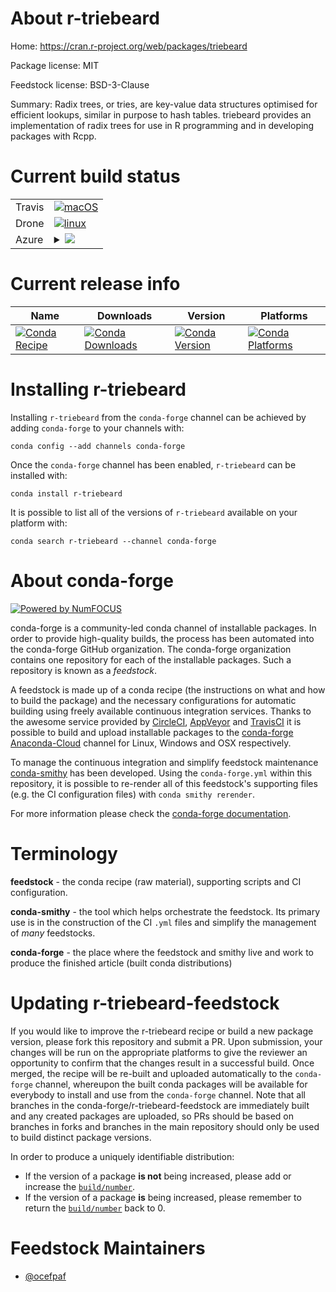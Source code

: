 About r-triebeard
=================

Home: https://cran.r-project.org/web/packages/triebeard

Package license: MIT

Feedstock license: BSD-3-Clause

Summary: Radix trees, or tries, are key-value data structures optimised for efficient lookups, similar in purpose to hash tables. triebeard provides an implementation of radix trees for use in R programming and in developing packages with Rcpp.



Current build status
====================


<table><tr>
    <td>Travis</td>
    <td>
      <a href="https://travis-ci.com/conda-forge/r-triebeard-feedstock">
        <img alt="macOS" src="https://img.shields.io/travis/com/conda-forge/r-triebeard-feedstock/master.svg?label=macOS">
      </a>
    </td>
  </tr><tr>
    <td>Drone</td>
    <td>
      <a href="https://cloud.drone.io/conda-forge/r-triebeard-feedstock">
        <img alt="linux" src="https://img.shields.io/drone/build/conda-forge/r-triebeard-feedstock/master.svg?label=Linux">
      </a>
    </td>
  </tr>
    
  <tr>
    <td>Azure</td>
    <td>
      <details>
        <summary>
          <a href="https://dev.azure.com/conda-forge/feedstock-builds/_build/latest?definitionId=1749&branchName=master">
            <img src="https://dev.azure.com/conda-forge/feedstock-builds/_apis/build/status/r-triebeard-feedstock?branchName=master">
          </a>
        </summary>
        <table>
          <thead><tr><th>Variant</th><th>Status</th></tr></thead>
          <tbody><tr>
              <td>linux_64_r_base3.6</td>
              <td>
                <a href="https://dev.azure.com/conda-forge/feedstock-builds/_build/latest?definitionId=1749&branchName=master">
                  <img src="https://dev.azure.com/conda-forge/feedstock-builds/_apis/build/status/r-triebeard-feedstock?branchName=master&jobName=linux&configuration=linux_64_r_base3.6" alt="variant">
                </a>
              </td>
            </tr><tr>
              <td>linux_64_r_base4.0</td>
              <td>
                <a href="https://dev.azure.com/conda-forge/feedstock-builds/_build/latest?definitionId=1749&branchName=master">
                  <img src="https://dev.azure.com/conda-forge/feedstock-builds/_apis/build/status/r-triebeard-feedstock?branchName=master&jobName=linux&configuration=linux_64_r_base4.0" alt="variant">
                </a>
              </td>
            </tr><tr>
              <td>linux_aarch64_r_base3.6</td>
              <td>
                <a href="https://dev.azure.com/conda-forge/feedstock-builds/_build/latest?definitionId=1749&branchName=master">
                  <img src="https://dev.azure.com/conda-forge/feedstock-builds/_apis/build/status/r-triebeard-feedstock?branchName=master&jobName=linux&configuration=linux_aarch64_r_base3.6" alt="variant">
                </a>
              </td>
            </tr><tr>
              <td>linux_aarch64_r_base4.0</td>
              <td>
                <a href="https://dev.azure.com/conda-forge/feedstock-builds/_build/latest?definitionId=1749&branchName=master">
                  <img src="https://dev.azure.com/conda-forge/feedstock-builds/_apis/build/status/r-triebeard-feedstock?branchName=master&jobName=linux&configuration=linux_aarch64_r_base4.0" alt="variant">
                </a>
              </td>
            </tr><tr>
              <td>linux_ppc64le_r_base3.6</td>
              <td>
                <a href="https://dev.azure.com/conda-forge/feedstock-builds/_build/latest?definitionId=1749&branchName=master">
                  <img src="https://dev.azure.com/conda-forge/feedstock-builds/_apis/build/status/r-triebeard-feedstock?branchName=master&jobName=linux&configuration=linux_ppc64le_r_base3.6" alt="variant">
                </a>
              </td>
            </tr><tr>
              <td>linux_ppc64le_r_base4.0</td>
              <td>
                <a href="https://dev.azure.com/conda-forge/feedstock-builds/_build/latest?definitionId=1749&branchName=master">
                  <img src="https://dev.azure.com/conda-forge/feedstock-builds/_apis/build/status/r-triebeard-feedstock?branchName=master&jobName=linux&configuration=linux_ppc64le_r_base4.0" alt="variant">
                </a>
              </td>
            </tr><tr>
              <td>osx_64_r_base3.6</td>
              <td>
                <a href="https://dev.azure.com/conda-forge/feedstock-builds/_build/latest?definitionId=1749&branchName=master">
                  <img src="https://dev.azure.com/conda-forge/feedstock-builds/_apis/build/status/r-triebeard-feedstock?branchName=master&jobName=osx&configuration=osx_64_r_base3.6" alt="variant">
                </a>
              </td>
            </tr><tr>
              <td>osx_64_r_base4.0</td>
              <td>
                <a href="https://dev.azure.com/conda-forge/feedstock-builds/_build/latest?definitionId=1749&branchName=master">
                  <img src="https://dev.azure.com/conda-forge/feedstock-builds/_apis/build/status/r-triebeard-feedstock?branchName=master&jobName=osx&configuration=osx_64_r_base4.0" alt="variant">
                </a>
              </td>
            </tr><tr>
              <td>win_64_r_base3.6</td>
              <td>
                <a href="https://dev.azure.com/conda-forge/feedstock-builds/_build/latest?definitionId=1749&branchName=master">
                  <img src="https://dev.azure.com/conda-forge/feedstock-builds/_apis/build/status/r-triebeard-feedstock?branchName=master&jobName=win&configuration=win_64_r_base3.6" alt="variant">
                </a>
              </td>
            </tr><tr>
              <td>win_64_r_base4.0</td>
              <td>
                <a href="https://dev.azure.com/conda-forge/feedstock-builds/_build/latest?definitionId=1749&branchName=master">
                  <img src="https://dev.azure.com/conda-forge/feedstock-builds/_apis/build/status/r-triebeard-feedstock?branchName=master&jobName=win&configuration=win_64_r_base4.0" alt="variant">
                </a>
              </td>
            </tr>
          </tbody>
        </table>
      </details>
    </td>
  </tr>
</table>

Current release info
====================

| Name | Downloads | Version | Platforms |
| --- | --- | --- | --- |
| [![Conda Recipe](https://img.shields.io/badge/recipe-r--triebeard-green.svg)](https://anaconda.org/conda-forge/r-triebeard) | [![Conda Downloads](https://img.shields.io/conda/dn/conda-forge/r-triebeard.svg)](https://anaconda.org/conda-forge/r-triebeard) | [![Conda Version](https://img.shields.io/conda/vn/conda-forge/r-triebeard.svg)](https://anaconda.org/conda-forge/r-triebeard) | [![Conda Platforms](https://img.shields.io/conda/pn/conda-forge/r-triebeard.svg)](https://anaconda.org/conda-forge/r-triebeard) |

Installing r-triebeard
======================

Installing `r-triebeard` from the `conda-forge` channel can be achieved by adding `conda-forge` to your channels with:

```
conda config --add channels conda-forge
```

Once the `conda-forge` channel has been enabled, `r-triebeard` can be installed with:

```
conda install r-triebeard
```

It is possible to list all of the versions of `r-triebeard` available on your platform with:

```
conda search r-triebeard --channel conda-forge
```


About conda-forge
=================

[![Powered by NumFOCUS](https://img.shields.io/badge/powered%20by-NumFOCUS-orange.svg?style=flat&colorA=E1523D&colorB=007D8A)](http://numfocus.org)

conda-forge is a community-led conda channel of installable packages.
In order to provide high-quality builds, the process has been automated into the
conda-forge GitHub organization. The conda-forge organization contains one repository
for each of the installable packages. Such a repository is known as a *feedstock*.

A feedstock is made up of a conda recipe (the instructions on what and how to build
the package) and the necessary configurations for automatic building using freely
available continuous integration services. Thanks to the awesome service provided by
[CircleCI](https://circleci.com/), [AppVeyor](https://www.appveyor.com/)
and [TravisCI](https://travis-ci.com/) it is possible to build and upload installable
packages to the [conda-forge](https://anaconda.org/conda-forge)
[Anaconda-Cloud](https://anaconda.org/) channel for Linux, Windows and OSX respectively.

To manage the continuous integration and simplify feedstock maintenance
[conda-smithy](https://github.com/conda-forge/conda-smithy) has been developed.
Using the ``conda-forge.yml`` within this repository, it is possible to re-render all of
this feedstock's supporting files (e.g. the CI configuration files) with ``conda smithy rerender``.

For more information please check the [conda-forge documentation](https://conda-forge.org/docs/).

Terminology
===========

**feedstock** - the conda recipe (raw material), supporting scripts and CI configuration.

**conda-smithy** - the tool which helps orchestrate the feedstock.
                   Its primary use is in the construction of the CI ``.yml`` files
                   and simplify the management of *many* feedstocks.

**conda-forge** - the place where the feedstock and smithy live and work to
                  produce the finished article (built conda distributions)


Updating r-triebeard-feedstock
==============================

If you would like to improve the r-triebeard recipe or build a new
package version, please fork this repository and submit a PR. Upon submission,
your changes will be run on the appropriate platforms to give the reviewer an
opportunity to confirm that the changes result in a successful build. Once
merged, the recipe will be re-built and uploaded automatically to the
`conda-forge` channel, whereupon the built conda packages will be available for
everybody to install and use from the `conda-forge` channel.
Note that all branches in the conda-forge/r-triebeard-feedstock are
immediately built and any created packages are uploaded, so PRs should be based
on branches in forks and branches in the main repository should only be used to
build distinct package versions.

In order to produce a uniquely identifiable distribution:
 * If the version of a package **is not** being increased, please add or increase
   the [``build/number``](https://conda.io/docs/user-guide/tasks/build-packages/define-metadata.html#build-number-and-string).
 * If the version of a package **is** being increased, please remember to return
   the [``build/number``](https://conda.io/docs/user-guide/tasks/build-packages/define-metadata.html#build-number-and-string)
   back to 0.

Feedstock Maintainers
=====================

* [@ocefpaf](https://github.com/ocefpaf/)

